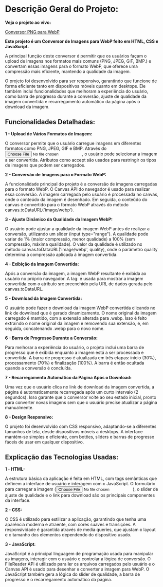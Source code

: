 # Descrição Geral do Projeto: #

**Veja o projeto ao vivo:**

[Conversor PNG para WebP](https://ninja1375.github.io/Conversor-PNG-para-WebP/)

**Este projeto é um Conversor de Imagens para WebP feito em HTML, CSS e JavaScript.**

A principal função deste conversor é permitir que os usuários façam o upload de imagens nos formatos mais comuns (PNG, JPEG, GIF, BMP.) e convertam essas imagens para o formato WebP, que oferece uma compressão mais eficiente, mantendo a qualidade da imagem.

O projeto foi desenvolvido para ser responsivo, garantindo que funcione de forma eficiente tanto em dispositivos móveis quanto em desktops. Ele também inclui funcionalidades que melhoram a experiência do usuário, como barra de progresso durante a conversão, ajuste de qualidade da imagem convertida e recarregamento automático da página após o download da imagem.

## Funcionalidades Detalhadas: ##

**1 - Upload de Vários Formatos de Imagem:**

O conversor permite que o usuário carregue imagens em diferentes formatos como PNG, JPEG, GIF e BMP. Através do <input type="file">, o usuário pode selecionar a imagem a ser convertida. Atributos como accept são usados para restringir os tipos de imagens que podem ser carregados.

**2 - Conversão de Imagens para o Formato WebP:**

A funcionalidade principal do projeto é a conversão de imagens carregadas para o formato WebP. O Canvas API do navegador é usado para realizar essa conversão. A imagem carregada pelo usuário é processada no canvas, onde o conteúdo da imagem é desenhado. Em seguida, o conteúdo do canvas é convertido para o formato WebP através do método canvas.toDataURL('image/webp').

**3 - Ajuste Dinâmico da Qualidade da Imagem WebP:**

O usuário pode ajustar a qualidade da imagem WebP antes de realizar a conversão, utilizando um slider (input type="range"). A qualidade pode variar de 1% (maior compressão, menor qualidade) a 100% (sem compressão, máxima qualidade). O valor da qualidade é utilizado no método canvas.toDataURL('image/webp', quality), onde o parâmetro quality determina a compressão aplicada à imagem convertida.

**4 - Exibição da Imagem Convertida:**

Após a conversão da imagem, a imagem WebP resultante é exibida ao usuário no próprio navegador. A tag <img> é usada para mostrar a imagem convertida com o atributo src preenchido pela URL de dados gerada pelo canvas.toDataURL.

**5 - Download da Imagem Convertida:**

O usuário pode fazer o download da imagem WebP convertida clicando no link de download que é gerado dinamicamente. O nome original da  imagem carregado é mantido, com a extensão alterada para .webp. Isso é feito extraindo o nome original da imagem e removendo sua extensão, e, em seguida, concatenando .webp para o novo nome.

**6 - Barra de Progresso Durante a Conversão:**

Para melhorar a experiência do usuário, o projeto inclui uma barra de progresso que é exibida enquanto a imagem está a ser processada e convertida. A barra de progresso é atualizada em três etapas: início (30%), processamento (70%) e finalização (100%). A barra é então ocultada quando a conversão é concluída.

**7 - Recarregamento Automático da Página Após o Download:**

Uma vez que o usuário clica no link de download da imagem convertida, a página é automaticamente recarregada após um curto intervalo (2 segundos). Isso garante que o conversor volte ao seu estado inicial, pronto para converter novas imagens sem que o usuário precise atualizar a página manualmente.

**8 - Design Responsivo:**

O projeto foi desenvolvido com CSS responsivo, adaptando-se a diferentes tamanhos de tela, desde dispositivos móveis a desktops. A interface mantém-se simples e eficiente, com botões, sliders e barras de progresso fáceis de usar em qualquer dispositivo.

## Explicação das Tecnologias Usadas: ##

**1 - HTML:**

A estrutura básica da aplicação é feita em HTML, com tags semânticas que definem a interface de usuário e interagem com o JavaScript. O formulário para carregar a imagem (<input type="file">), o slider de ajuste de qualidade e o link para download são os principais componentes da interface.

**2 - CSS:**

O CSS é utilizado para estilizar a aplicação, garantindo que tenha uma aparência moderna e atraente, com cores suaves e transições. A responsividade é garantida através de media queries, que ajustam o layout e o tamanho dos elementos dependendo do dispositivo usado.

**3 - JavaScript:**

JavaScript é a principal linguagem de programação usada para manipular as imagens, interagir com o usuário e controlar a lógica de conversão. O FileReader API é utilizado para ler os arquivos carregados pelo usuário e o Canvas API é usado para desenhar e converter a imagem para WebP. O JavaScript também gera a lógica do slider de qualidade, a barra de progresso e o recarregamento automático da página.
